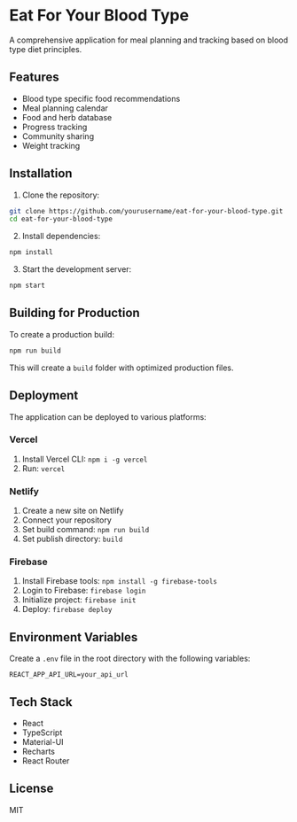 # Eat For Your Blood Type

A comprehensive application for meal planning and tracking based on blood type diet principles.

## Features

- Blood type specific food recommendations
- Meal planning calendar
- Food and herb database
- Progress tracking
- Community sharing
- Weight tracking

## Installation

1. Clone the repository:
```bash
git clone https://github.com/yourusername/eat-for-your-blood-type.git
cd eat-for-your-blood-type
```

2. Install dependencies:
```bash
npm install
```

3. Start the development server:
```bash
npm start
```

## Building for Production

To create a production build:

```bash
npm run build
```

This will create a `build` folder with optimized production files.

## Deployment

The application can be deployed to various platforms:

### Vercel
1. Install Vercel CLI: `npm i -g vercel`
2. Run: `vercel`

### Netlify
1. Create a new site on Netlify
2. Connect your repository
3. Set build command: `npm run build`
4. Set publish directory: `build`

### Firebase
1. Install Firebase tools: `npm install -g firebase-tools`
2. Login to Firebase: `firebase login`
3. Initialize project: `firebase init`
4. Deploy: `firebase deploy`

## Environment Variables

Create a `.env` file in the root directory with the following variables:

```
REACT_APP_API_URL=your_api_url
```

## Tech Stack

- React
- TypeScript
- Material-UI
- Recharts
- React Router

## License

MIT 